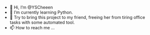 - 👋 Hi, I’m @YSCheeen
- 👀 I’m currently learning Python.
- 🌱 Try to bring this project to my friend, freeing her from tiring office tasks with some automated tool.   
- 📫 How to reach me ...

<!---
YSCheeen/YSCheeen is a ✨ special ✨ repository because its `README.md` (this file) appears on your GitHub profile.
You can click the Preview link to take a look at your changes.
--->
